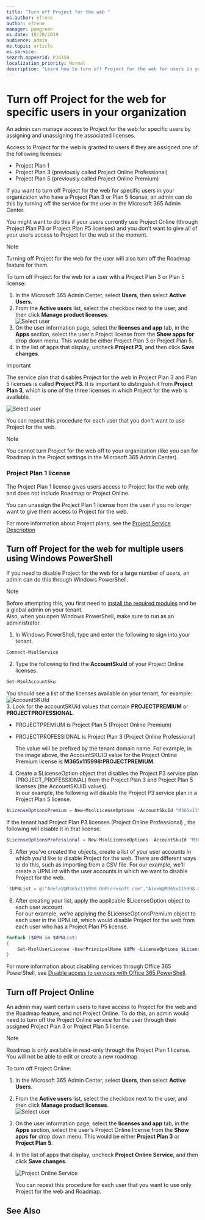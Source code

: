 ```yaml
---
title: "Turn off Project for the web "
ms.author: efrene
author: efrene
manager: pamgreen
ms.date: 10/28/2019
audience: admin
ms.topic: article
ms.service: 
search.appverid: PJO150
localization_priority: Normal
description: "Learn how to turn off Project for the web for users in your organization."
---
```



# Turn off Project for the web for specific users in your organization

 An admin can manage access to Project for the web for specific users by assigning and unassigning the associated licenses. 

Access to Project for the web is granted to users if they are assigned one of the following licenses:

- Project Plan 1
- Project Plan 3 (previously called Project Online Professional)
- Project Plan 5 (previously called Project Online Premium)

 If you want to turn off Project for the web for specific users in your organization who have a Project Plan 3 or Plan 5 license, an admin can do this by turning off the service for the user in the Microsoft 365 Admin Center.  

You might want to do this if your users currently use Project Online (through Project Plan P3 or Project Plan P5 licenses) and you don't want to give all of your users access to Project for the web at the moment.

> [!NOTE]
> Turning off Project for the web for the user will also turn off the Roadmap feature for them.

To turn off Project for the web for a user with a Project Plan 3 or Plan 5 license:

1. In the Microsoft 365 Admin Center, select **Users**, then select **Active Users**.
2. From the **Active users** list, select the checkbox next to the user, and then click **Manage product licenses**.</br>
![Select user](media/activeusers.png)
3.  On the user information page, select the **licenses and app** tab, in the **Apps** section,  select the user's Project license from the **Show apps for** drop down menu. This would be either Project Plan 3 or Project Plan 5.
4. In the list of apps that display, uncheck **Project P3**, and then click **Save changes**.</br>
> [!Important]
> The service plan that disables Project for the web in Project Plan 3 and Plan 5 licenses is called **Project P3**.  It is important to distinguish it from **Project Plan 3**, which is one of the three licenses in which Project for the web is available. </br>
  
![Select user](media/p3service.png)

You can repeat this procedure for each user that you don't want to use Project for the web.

> [!NOTE]
> You cannot turn Project for the web off to your organization (like you can for Roadmap in the Project settings in the Microsoft 365 Admin Center).

### Project Plan 1 license

The Project Plan 1 license gives users access to Project for the web only, and does not include Roadmap or Project Online.

You can unassign the Project Plan 1 license from the user if you no longer want to give them access to Project for the web.

For more information about Project plans, see the [Project Service Description](https://docs.microsoft.com/office365/servicedescriptions/project-online-service-description/project-online-service-description)

## Turn off Project for the web for multiple users using Windows PowerShell

If you need to disable Project for the web for a large number of users, an admin can do this through Windows PowerShell.

> [!Note]
> Before attempting this, you first need to [install the required modules](https://docs.microsoft.com/office365/enterprise/powershell/connect-to-office-365-powershell#connect-with-the-microsoft-azure-active-directory-module-for-windows-powershell) and be a global admin on your tenant. </br>
> Also, when you open Windows PowerShell, make sure to run as an administrator. 



1. In Windows PowerShell, type and enter the following to sign into your tenant.</br>
```PowerShell
Connect-MsolService
```
2. Type the following to find the **AccountSkuId** of your Project Online licenses.</br>
```PowerShell
Get-MsolAccountSku
```
You should see a list of the licenses available on your tenant, for example:
![AccountSKUId](media/AccountSKUID.png) </br>
3. Look for the accountSKUid values that contain **PROJECTPREMIUM** or **PROJECTPROFESSIONAL**.
   - PROJECTPREMIUM is Project Plan 5 (Project Online Premium)
   - PROJECTPROFESSIONAL is Project Plan 3 (Project Online Professional)

        The value will be prefixed by the tenant domain name. For example, in the image above, the AccountSKUID value for the Project Online Premium license is **M365x115998:PROJECTPREMIUM**.</br>

4. Create a $LicenseOption object that disables the Project P3 service plan (PROJECT_PROFESSIONAL) from the Project Plan 3 and Project Plan 5 licenses (the AccountSKUID values). </br>In our example, the following will disable the Project P3 service plan in a Project Plan 5 license.</br>
```PowerShell
$LicenseOptionsPremium = New-MsolLicenseOptions -AccountSkuId "M365x115998:PROJECTPREMIUM" -DisabledPlans "PROJECT_PROFESSIONAL"
```
If the tenant had Project Plan P3 licenses (Project Online Professional) , the following will disable it in that license. </br>
```PowerShell
$LicenseOptionsProfessional = New-MsolLicenseOptions -AccountSkuId "M365x115998:PROJECTPROFESSIONAL" -DisabledPlans "PROJECT_PROFESSIONAL"
```
5. After you've created the objects, create a list of your user accounts in which you'd like to disable Project for the web.  There are different ways to do this, such as importing from a CSV file.  For our example, we'll create a UPNList with the user accounts in which we want to disable Project for the web.</br>
```PowerShell
`$UPNList = @("AdeleV@M365x115998.OnMicrosoft.com","AlexW@M365x115998.OnMicrosoft.com")
```

6. After creating your list, apply the applicable $LicenseOption object to each user account. </br>For our example, we're applying the $LicenseOptionsPremium object to each user in the UPNList, which would disable Project for the web from each user who has a Project Plan P5 license.  </br>
```PowerShell
ForEach ($UPN in $UPNList)
{
    Set-MsolUserLicense -UserPrincipalName $UPN -LicenseOptions $LicenseOptionsPremium    
}
```
For more information about disabling services through Office 365 PowerShell, see [Disable access to services with Office 365 PowerShell](https://docs.microsoft.com/office365/enterprise/powershell/disable-access-to-services-with-office-365-powershell). 

## Turn off Project Online

An admin may want certain users to have access to Project for the web and the Roadmap feature, and not Project Online.  To do this, an admin would need to turn off the Project Online service for the user through their assigned Project Plan 3 or Project Plan 5 license.  

> [!Note]
> Roadmap is only available in read-only through the Project Plan 1 license. You will not be able to edit or create a new roadmap.

To turn off Project Online:

1. In the Microsoft 365 Admin Center, select **Users**, then select **Active Users**.
2. From the **Active users** list, select the checkbox next to the user, and then click **Manage product licenses**.</br>
![Select user](media/activeusers.png)
3.  On the user information page, select the **licenses and app** tab, in the **Apps** section,  select the user's Project Online license from the **Show apps for** drop down menu. This would be either **Project Plan 3** or **Project Plan 5**.
4. In the list of apps that display, uncheck **Project Online Service**, and then click **Save changes**.</br>
 
    ![Project Online Service](media/projectonlineservice.png) 

    You can repeat this procedure for each user that you want to use only Project for the web and Roadmap.


## See Also
  
  



